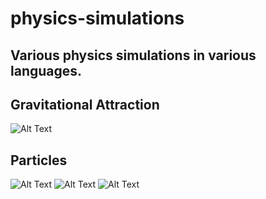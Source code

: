 # physics-simulations
## Various physics simulations in various languages.

## Gravitational Attraction

![Alt Text](https://media.giphy.com/media/cap6ylmeqBB23BK6ET/giphy.gif)

## Particles

![Alt Text](https://media.giphy.com/media/BNr461MDFfJGdy2aOZ/giphy.gif)
![Alt Text](https://media.giphy.com/media/TQwLXWUFJngBkVxCpm/giphy.gif)
![Alt Text](https://media.giphy.com/media/DHN8cMQPrsVnmBX00H/giphy.gif)
